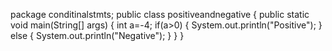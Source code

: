 package conditinalstmts;
public class positiveandnegative {
public static void main(String[] args) {
int a=-4;
if(a>0)
{
System.out.println("Positive");
}
else
{
System.out.println("Negative");
}
}
}
